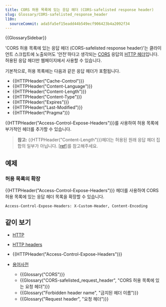 ```yaml
---
title: CORS 허용 목록에 있는 응답 헤더 (CORS-safelisted response header)
slug: Glossary/CORS-safelisted_response_header
l10n:
  sourceCommit: ada5fa5ef15eadd44b549ecf906423b4a2092f34
---
```


{{GlossarySidebar}}

'CORS 허용 목록에 있는 응답 헤더 (CORS-safelisted response header)'는 클라이언트 스크립트에 노출되어도 '안전'하다고 생각되는 [CORS](/ko/docs/Web/HTTP/Guides/CORS) 응답의 [HTTP 헤더](/ko/docs/Web/HTTP/Reference/Headers)입니다. 허용된 응답 헤더만 웹페이지에서 사용할 수 있습니다.

기본적으로, 허용 목록에는 다음과 같은 응답 헤더가 포함됩니다.

- {{HTTPHeader("Cache-Control")}}
- {{HTTPHeader("Content-Language")}}
- {{HTTPHeader("Content-Length")}}
- {{HTTPHeader("Content-Type")}}
- {{HTTPHeader("Expires")}}
- {{HTTPHeader("Last-Modified")}}
- {{HTTPHeader("Pragma")}}

{{HTTPHeader("Access-Control-Expose-Headers")}}를 사용하여 허용 목록에 부가적인 헤더를 추가할 수 있습니다.

> **참고:** {{HTTPHeader("Content-Length")}}헤더는 허용된 원래 응답 헤더 집합의 일부가 아닙니다. \[[ref](https://github.com/whatwg/fetch/pull/626)]를 참고해주세요.

## 예제

### 허용 목록의 확장

{{HTTPHeader("Access-Control-Expose-Headers")}} 헤더를 사용하여 CORS 허용 목록에 있는 응답 헤더 목록을 확장할 수 있습니다.

```http
Access-Control-Expose-Headers: X-Custom-Header, Content-Encoding
```

## 같이 보기

- [HTTP](/ko/docs/Web/HTTP)
- [HTTP headers](/ko/docs/Web/HTTP/Reference/Headers)
- {{HTTPHeader("Access-Control-Expose-Headers")}}
- [용어사전](/ko/docs/Glossary)

  - {{Glossary("CORS")}}
  - {{Glossary("CORS-safelisted_request_header", "CORS 허용 목록에 있는 요청 헤더")}}
  - {{Glossary("Forbidden header name", "금지된 헤더 이름")}}
  - {{Glossary("Request header", "요청 헤더")}}

